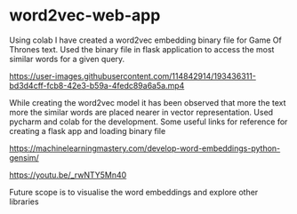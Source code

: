 # word2vec-web-app

Using colab I have created a word2vec embedding binary file for Game Of Thrones text. Used the binary file in flask application to access the most similar words for a given query.


https://user-images.githubusercontent.com/114842914/193436311-bd3d4cff-fcb8-42e3-b59a-4fedc89a6a5a.mp4


While creating the word2vec model it has been observed that more the text more the similar words are placed nearer in vector representation. Used pycharm and colab for the development. Some useful links for reference for creating a flask app and loading binary file

https://machinelearningmastery.com/develop-word-embeddings-python-gensim/

https://youtu.be/_rwNTY5Mn40

Future scope is to visualise the word embeddings and explore other libraries
